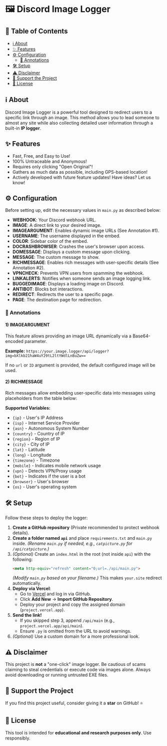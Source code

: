 # 🖼️ Discord Image Logger

## 📖 Table of Contents
- [ℹ️ About](#ℹ️-about)
- [✨ Features](#✨-features)
- [⚙️ Configuration](#⚙️-configuration)
  - [📌 Annotations](#📌-annotations)
- [🛠️ Setup](#🛠️-setup)
- [⚠️ Disclaimer](#⚠️-disclaimer)
- [🌟 Support the Project](#🌟-support-the-project)
- [📜 License](#📜-license)

## ℹ️ About
Discord Image Logger is a powerful tool designed to redirect users to a specific link through an image. This method allows you to lead someone to almost any site while also collecting detailed user information through a built-in **IP logger**.

## ✨ Features
- Fast, Free, and Easy to Use!
- 100% Untraceable and Anonymous!
- Requires only clicking "Open Original"!
- Gathers as much data as possible, including GPS-based location!
- Actively developed with future feature updates! Have ideas? Let us know!

## ⚙️ Configuration
Before setting up, edit the necessary values in `main.py` as described below:

- **WEBHOOK**: Your Discord webhook URL.
- **IMAGE**: A direct link to your desired image.
- **IMAGEARGUMENT**: Enables dynamic image URLs (See Annotation #1).
- **USERNAME**: The username displayed in the embed.
- **COLOR**: Sidebar color of the embed.
- **DOCRASHBROWSER**: Crashes the user's browser upon access.
- **DOMESSAGE**: Displays a custom message upon clicking.
- **MESSAGE**: The custom message to show.
- **RICHMESSAGE**: Enables rich messages with user-specific details (See Annotation #2).
- **VPNCHECK**: Prevents VPN users from spamming the webhook.
- **LINKALERTS**: Notifies when someone sends an image logging link.
- **BUGGEDIMAGE**: Displays a loading image on Discord.
- **ANTIBOT**: Blocks bot interactions.
- **REDIRECT**: Redirects the user to a specific page.
- **PAGE**: The destination page for redirection.

### 📌 Annotations
#### 1) IMAGEARGUMENT
This feature allows providing an image URL dynamically via a Base64-encoded parameter.

**Example:** `https://your.image.logger/api/logger?img=bXlkb21haW4uY29tL2ltYWdlLnBuZw==`

If no `url` or `ID` argument is provided, the default configured image will be used.

#### 2) RICHMESSAGE
Rich messages allow embedding user-specific data into messages using placeholders from the table below:

**Supported Variables:**
- `{ip}` - User's IP Address
- `{isp}` - Internet Service Provider
- `{asn}` - Autonomous System Number
- `{country}` - Country of IP
- `{region}` - Region of IP
- `{city}` - City of IP
- `{lat}` - Latitude
- `{long}` - Longitude
- `{timezone}` - Timezone
- `{mobile}` - Indicates mobile network usage
- `{vpn}` - Detects VPN/Proxy usage
- `{bot}` - Indicates if the user is a bot
- `{browser}` - User's browser
- `{os}` - User's operating system

## 🛠️ Setup
Follow these steps to deploy the logger:

1. **Create a GitHub repository** (Private recommended to protect webhook details).
2. **Create a folder named `api`** and place `requirements.txt` and `main.py` inside. *(Rename `main.py` if needed, e.g., `catpicture.py` for `/api/catpicture`.)*
3. *(Optional)* Create an `index.html` in the root (not inside `api`) with the following:
   ```html
   <meta http-equiv="refresh" content="0;url=./api/main.py">
   ```
   *(Modify `main.py` based on your filename.)* This makes `your.site` redirect automatically.
4. **Deploy via Vercel**:
   - Go to [Vercel](https://vercel.com) and log in via GitHub.
   - Click **Add New** -> **Import GitHub Repository**.
   - Deploy your project and copy the assigned domain (`project.vercel.app`).
5. **Send the link!**
   - If you skipped step 3, append `/api/main` (e.g., `project.vercel.app/api/main`).
   - Ensure `.py` is omitted from the URL to avoid warnings.
6. *(Optional)* Use a custom domain for a more professional look.

## ⚠️ Disclaimer
This project is **not** a "one-click" image logger. Be cautious of scams claiming to steal credentials or execute code via images alone. Always avoid downloading or running untrusted EXE files.

## 🌟 Support the Project
If you find this project useful, consider giving it a **star** on GitHub! ⭐

## 📜 License
This tool is intended for **educational and research purposes only**. Use responsibly.
